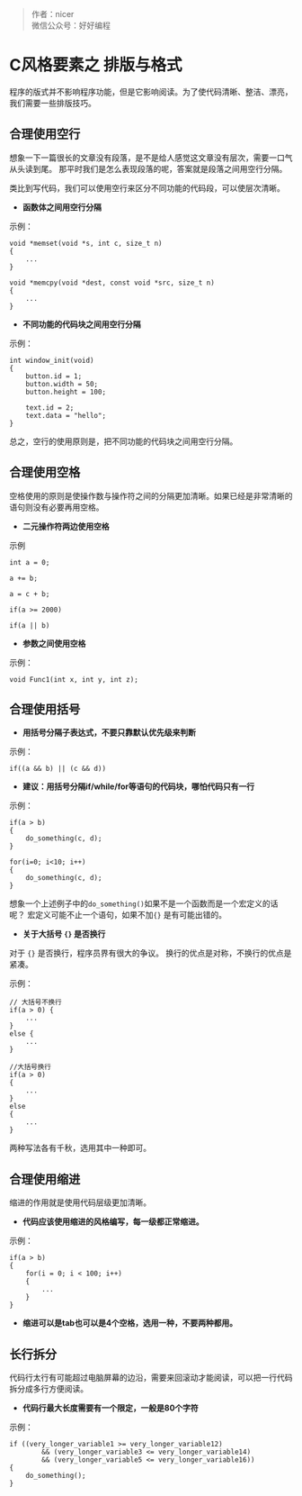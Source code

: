 
> 作者：nicer  
> 微信公众号：好好编程

C风格要素之 排版与格式
==================================

程序的版式并不影响程序功能，但是它影响阅读。为了使代码清晰、整洁、漂亮，我们需要一些排版技巧。

合理使用空行
------------------------

想象一下一篇很长的文章没有段落，是不是给人感觉这文章没有层次，需要一口气从头读到尾。
那平时我们是怎么表现段落的呢，答案就是段落之间用空行分隔。

类比到写代码，我们可以使用空行来区分不同功能的代码段，可以使层次清晰。

* __函数体之间用空行分隔__

示例：
```
void *memset(void *s, int c, size_t n)
{
    ...
}

void *memcpy(void *dest, const void *src, size_t n)
{
    ...
}
```

* __不同功能的代码块之间用空行分隔__

示例：
```
int window_init(void)
{
    button.id = 1;
    button.width = 50;
    button.height = 100;

    text.id = 2;
    text.data = "hello";
}
```

总之，空行的使用原则是，把不同功能的代码块之间用空行分隔。

合理使用空格
------------------------

空格使用的原则是使操作数与操作符之间的分隔更加清晰。如果已经是非常清晰的语句则没有必要再用空格。

* __二元操作符两边使用空格__

示例
```
int a = 0;

a += b;

a = c + b;

if(a >= 2000)

if(a || b)

```

* __参数之间使用空格__ 

示例：
```
void Func1(int x, int y, int z);
```

合理使用括号
------------------------

* __用括号分隔子表达式，不要只靠默认优先级来判断__

示例：
```
if((a && b) || (c && d))
```

* __建议：用括号分隔if/while/for等语句的代码块，哪怕代码只有一行__

示例：
```
if(a > b)
{
    do_something(c, d);
}

for(i=0; i<10; i++)
{
    do_something(c, d);
}
```

想象一个上述例子中的`do_something()`如果不是一个函数而是一个宏定义的话呢？
宏定义可能不止一个语句，如果不加`{}` 是有可能出错的。


* __关于大括号 `{}` 是否换行__ 

对于 `{}` 是否换行，程序员界有很大的争议。
换行的优点是对称，不换行的优点是紧凑。

示例：
```
// 大括号不换行
if(a > 0) {             
    ...
}
else {
    ...
}

//大括号换行
if(a > 0)
{
    ...
}
else 
{
    ...
}
```

两种写法各有千秋，选用其中一种即可。

合理使用缩进
------------------------

缩进的作用就是使用代码层级更加清晰。

* __代码应该使用缩进的风格编写，每一级都正常缩进。__

示例：
```
if(a > b)
{
    for(i = 0; i < 100; i++)
    {
        ...
    }
}
```

* __缩进可以是tab也可以是4个空格，选用一种，不要两种都用。__

长行拆分
------------------------

代码行太行有可能超过电脑屏幕的边沿，需要来回滚动才能阅读，可以把一行代码拆分成多行方便阅读。

* __代码行最大长度需要有一个限定，一般是80个字符__

示例：
```
if ((very_longer_variable1 >= very_longer_variable12)
        && (very_longer_variable3 <= very_longer_variable14)
        && (very_longer_variable5 <= very_longer_variable16))
{
    do_something();
}
```

